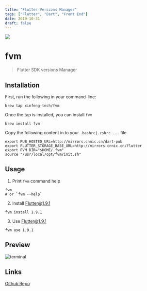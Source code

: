```yaml
---
title: "Flutter Versions Manager"
tags: ["Flutter", "Dart", "Front End"]
date: 2019-10-31
draft: false
---
```


<img src="https://xinfeng-tech.gitee.io/assets/fvm/title.png">

# fvm
> Flutter SDK versions Manager

## Installation

First, run the following in your command-line:
```shell
brew tap xinfeng-tech/fvm
```

Once the tap is installed, you can install `fvm`
```shell
brew install fvm
```

Copy the following content in to your `.bashrc|.zshrc ...` file

```shell
export PUB_HOSTED_URL=http://mirrors.cnnic.cn/dart-pub
export FLUTTER_STORAGE_BASE_URL=http://mirrors.cnnic.cn/flutter 
export FVM_DIR="$HOME/.fvm"
source "/usr/local/opt/fvm/init.sh"
```
## Usage

1. Print `fvm` command help
```shell
fvm
# or `fvm --help`
```

2. Install Flutter@1.9.1
```shell
fvm install 1.9.1
```

3. Use Flutter@1.9.1
```shell
fvm use 1.9.1
```

## Preview

 <img src="https://xinfeng-tech.gitee.io/assets/fvm/terminal_v3.png" alt="terminal">

## Links

[Github Repo](https://github.com/xinfeng-tech/fvm)
